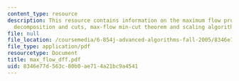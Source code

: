 ```yaml
---
content_type: resource
description: This resource contains information on the maximum flow problem, flow
  decomposition and cuts, max-flow min-cut theorem and scaling algorithm.
file: null
file_location: /coursemedia/6-854j-advanced-algorithms-fall-2005/8346e77d563c80b0ae714a21bc9a4541_max_flow_dff.pdf
file_type: application/pdf
resourcetype: Document
title: max_flow_dff.pdf
uid: 8346e77d-563c-80b0-ae71-4a21bc9a4541
---
```

